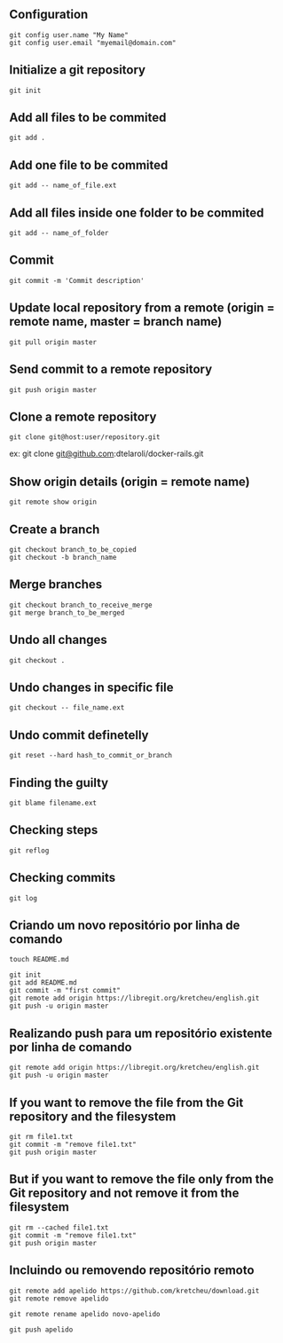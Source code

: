 ## Configuration

    git config user.name "My Name"
    git config user.email "myemail@domain.com"

## Initialize a git repository

    git init

## Add all files to be commited

    git add .

## Add one file to be commited

    git add -- name_of_file.ext

## Add all files inside one folder to be commited

    git add -- name_of_folder

## Commit

    git commit -m 'Commit description'

## Update local repository from a remote (origin = remote name, master = branch name)

    git pull origin master

## Send commit to a remote repository

    git push origin master

## Clone a remote repository

    git clone git@host:user/repository.git
ex: git clone git@github.com:dtelaroli/docker-rails.git

## Show origin details (origin = remote name)

    git remote show origin

## Create a branch

    git checkout branch_to_be_copied
    git checkout -b branch_name

## Merge branches

    git checkout branch_to_receive_merge
    git merge branch_to_be_merged

## Undo all changes

    git checkout .

## Undo changes in specific file

    git checkout -- file_name.ext

## Undo commit definetelly

    git reset --hard hash_to_commit_or_branch

## Finding the guilty

    git blame filename.ext

## Checking steps

    git reflog

## Checking commits

    git log

## Criando um novo repositório por linha de comando

    touch README.md

    git init
    git add README.md
    git commit -m "first commit"
    git remote add origin https://libregit.org/kretcheu/english.git
    git push -u origin master

## Realizando push para um repositório existente por linha de comando

    git remote add origin https://libregit.org/kretcheu/english.git
    git push -u origin master

## If you want to remove the file from the Git repository and the filesystem

    git rm file1.txt
    git commit -m "remove file1.txt"
    git push origin master


## But if you want to remove the file only from the Git repository and not remove it from the filesystem

    git rm --cached file1.txt
    git commit -m "remove file1.txt"
    git push origin master

## Incluindo ou removendo repositório remoto

    git remote add apelido https://github.com/kretcheu/download.git
    git remote remove apelido

    git remote rename apelido novo-apelido

    git push apelido

